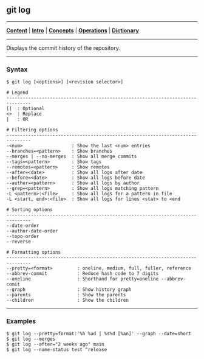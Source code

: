 ## git log
________________________________________________________________________________
[**Content**](../../README.md) |
[**Intro**](../../01-Introduction/introduction.md) |
[**Concepts**](../../02-Concepts/concepts.md) |
[**Operations**](../../03-Operations/operations.md) |
[**Dictionary**](../../04-Appendix/dictionary.md)
________________________________________________________________________________

Displays the commit history of the repository.

-------------------------------------------------------------------------------
### Syntax
```
$ git log [<options>] [<revision selector>]

# Legend
-------------------------------------------------------------------------------
[]  : Optional
<>  : Replace
|   : OR

# Filtering options
-------------------------------------------------------------------------------
-<num>                  : Show the last <num> entries
--branches=<pattern>    : Show branches
--merges | --no-merges  : Show all merge commits
--tags=<pattern>        : Show tags
--remotes=<pattern>     : Show remotes  
--after=<date>          : Show all logs after date
--before=<date>         : Show all logs before date
--author=<pattern>      : Show all logs by author
--grep=<pattern>        : Show all logs matching pattern
-L <pattern>:<file>     : Show all logs for a pattern in file
-L <start, end>:<file>  : Show all logs for lines <stat> to <end  

# Sorting options
-------------------------------------------------------------------------------
--date-order
--author-date-order
--topo-order
--reverse

# Formatting options
-------------------------------------------------------------------------------
--pretty=<format>         : oneline, medium, full, fuller, reference
--abbrev-commit           : Reduce hash code to 7 digits
--oneline                 : Shorthand for pretty=oneline --abbrev-comit 
--graph                   : Show history graph
--parents                 : Show the parents 
--children                : Show the children
```

-------------------------------------------------------------------------------
### Examples
```shell
$ git log --pretty=format:'%h %ad | %s%d [%an]' --graph --date=short
$ git log --merges
$ git log --after="2 weeks ago" main
$ git log --name-status test ^release
```